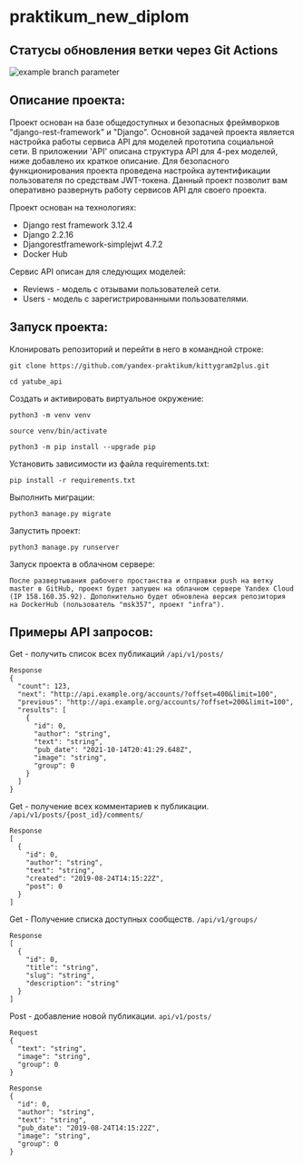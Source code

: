 # praktikum_new_diplom

##  Статусы обновления ветки через Git Actions
![example branch parameter](https://github.com/msk357/foodgram-project-react/actions/workflows/foodgram-project-react.yml/badge.svg?branch=master)


## Описание проекта:
Проект основан на базе общедоступных и безопасных фреймворков "django-rest-framework" и "Django".
Основной задачей проекта является настройка работы сервиса API для моделей прототипа социальной сети. В приложении 'API' описана структура API для 4-рех моделей, ниже добавлено их краткое описание. Для безопасного функционирования проекта проведена настройка аутентификации пользователя по средствам JWT-токена. Данный проект позволит вам оперативно развернуть работу сервисов API для своего проекта.

Проект основан на технологиях:
- Django rest framework 3.12.4
- Django 2.2.16
- Djangorestframework-simplejwt 4.7.2
- Docker Hub

Сервис API описан для следующих моделей:
- Reviews - модель c отзывами пользователей сети.
- Users - модель с зарегистрированными пользователями.


## Запуск проекта:
Клонировать репозиторий и перейти в него в командной строке:
```
git clone https://github.com/yandex-praktikum/kittygram2plus.git
```
```
cd yatube_api
```

Cоздать и активировать виртуальное окружение:
```
python3 -m venv venv
```
```
source venv/bin/activate
```
```
python3 -m pip install --upgrade pip
```

Установить зависимости из файла requirements.txt:
```
pip install -r requirements.txt
```

Выполнить миграции:
```
python3 manage.py migrate
```

Запустить проект:
```
python3 manage.py runserver
```

Запуск проекта в облачном сервере:
```
После развертывания рабочего простанства и отправки push на ветку master в GitHub, проект будет запушен на облачном сервере Yandex Cloud (IP 158.160.35.92). Дополнительно будет обновлена версия репозитория на DockerHub (пользователь "msk357", проект "infra").
```

## Примеры API запросов:
Get - получить список всех публикаций `/api/v1/posts/`
<pre><code>Response
{
  "count": 123,
  "next": "http://api.example.org/accounts/?offset=400&limit=100",
  "previous": "http://api.example.org/accounts/?offset=200&limit=100",
  "results": [
    {
      "id": 0,
      "author": "string",
      "text": "string",
      "pub_date": "2021-10-14T20:41:29.648Z",
      "image": "string",
      "group": 0
    }
  ]
}</code></pre>


Get - получение всех комментариев к публикации. `/api/v1/posts/{post_id}/comments/`
<pre><code>Response
[
  {
    "id": 0,
    "author": "string",
    "text": "string",
    "created": "2019-08-24T14:15:22Z",
    "post": 0
  }
]</code></pre>


Get - Получение списка доступных сообществ. `/api/v1/groups/`
<pre><code>Response
[
  {
    "id": 0,
    "title": "string",
    "slug": "string",
    "description": "string"
  }
]</code></pre>


Post - добавление новой публикации. `api/v1/posts/`
<pre><code>Request
{
  "text": "string",
  "image": "string",
  "group": 0
}

Response
{
  "id": 0,
  "author": "string",
  "text": "string",
  "pub_date": "2019-08-24T14:15:22Z",
  "image": "string",
  "group": 0
}
</code></pre>
